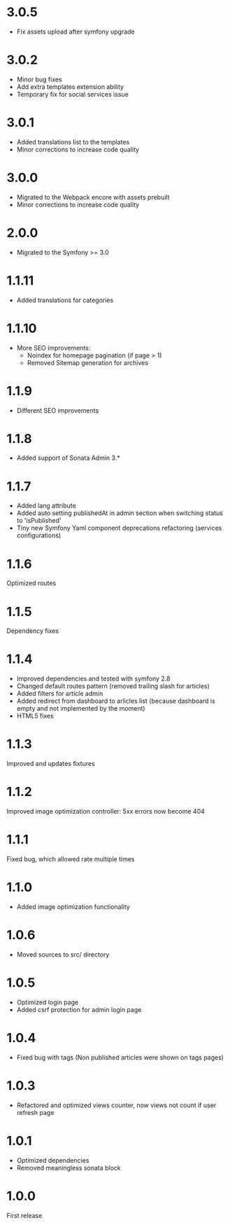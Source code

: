3.0.5
=====
 - Fix assets upload after symfony upgrade 

3.0.2
=====
 - Minor bug fixes
 - Add extra templates extension ability
 - Temporary fix for social services issue

3.0.1
=====
 - Added translations list to the templates
 - Minor corrections to increase code quality

3.0.0
=====
 - Migrated to the Webpack encore with assets prebuilt
 - Minor corrections to increase code quality

2.0.0
=====
 - Migrated to the Symfony >= 3.0

1.1.11
=====
 - Added translations for categories 

1.1.10
=====
 - More SEO improvements:
    - Noindex for homepage pagination (if page > 1)
    - Removed Sitemap generation for archives

1.1.9
=====
 - Different SEO improvements

1.1.8
=====
 - Added support of Sonata Admin 3.*


1.1.7
=====
 - Added lang attribute
 - Added auto setting publishedAt in admin section when switching status to 'isPublished'
 - Tiny new Symfony Yaml component deprecations refactoring (services configurations)


1.1.6
=====
Optimized routes


1.1.5
=====
Dependency fixes


1.1.4
=====
 - Improved dependencies and tested with symfony 2.8
 - Changed default routes pattern (removed trailing slash for articles)
 - Added filters for article admin
 - Added redirect from dashboard to arlicles list (because dashboard is empty and not implemented by the moment)
 - HTML5 fixes


1.1.3
=====
Improved and updates fixtures


1.1.2
=====
Improved image optimization controller: 5xx errors now become 404


1.1.1
=====
Fixed bug, which allowed rate multiple times


1.1.0
=====
- Added image optimization functionality


1.0.6
=====
- Moved sources to src/ directory


1.0.5
=====
- Optimized login page
- Added csrf protection for admin login page


1.0.4
=====

- Fixed bug with tags (Non published articles were shown on tags pages)


1.0.3
=====
-  Refactored and optimized views counter, now views not count if user refresh page


1.0.1
=====

- Optimized dependencies
- Removed meaningless sonata block 


1.0.0
=====

First release
